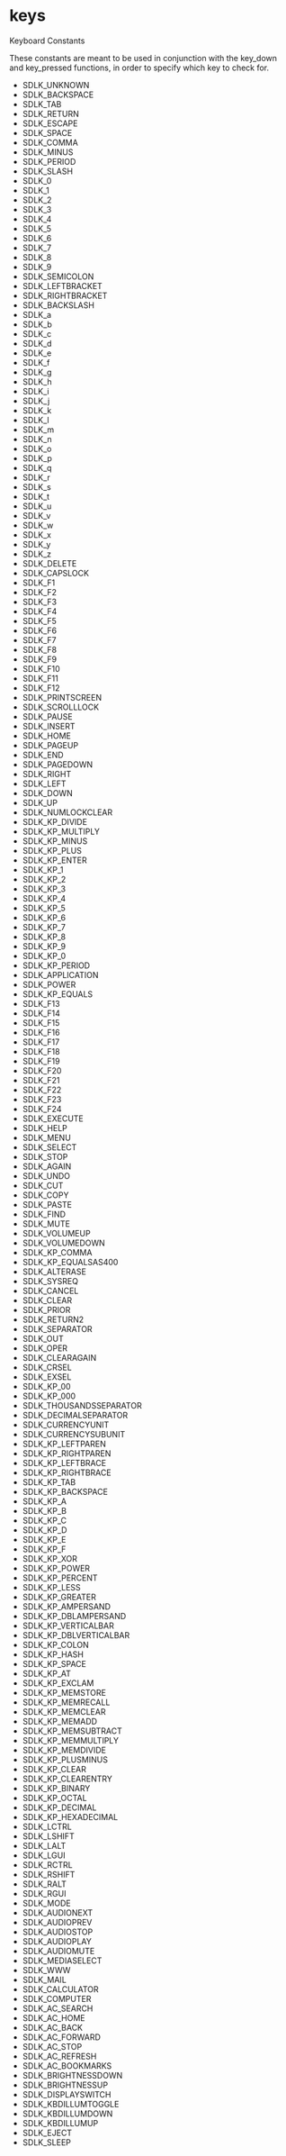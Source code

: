 # keys

Keyboard Constants

These constants are meant to be used in conjunction with the key_down and key_pressed functions, in order to specify which key to check for.


* SDLK_UNKNOWN
* SDLK_BACKSPACE
* SDLK_TAB
* SDLK_RETURN
* SDLK_ESCAPE
* SDLK_SPACE
* SDLK_COMMA
* SDLK_MINUS
* SDLK_PERIOD
* SDLK_SLASH
* SDLK_0
* SDLK_1
* SDLK_2
* SDLK_3
* SDLK_4
* SDLK_5
* SDLK_6
* SDLK_7
* SDLK_8
* SDLK_9
* SDLK_SEMICOLON
* SDLK_LEFTBRACKET
* SDLK_RIGHTBRACKET
* SDLK_BACKSLASH
* SDLK_a
* SDLK_b
* SDLK_c
* SDLK_d
* SDLK_e
* SDLK_f
* SDLK_g
* SDLK_h
* SDLK_i
* SDLK_j
* SDLK_k
* SDLK_l
* SDLK_m
* SDLK_n
* SDLK_o
* SDLK_p
* SDLK_q
* SDLK_r
* SDLK_s
* SDLK_t
* SDLK_u
* SDLK_v
* SDLK_w
* SDLK_x
* SDLK_y
* SDLK_z
* SDLK_DELETE
* SDLK_CAPSLOCK
* SDLK_F1
* SDLK_F2
* SDLK_F3
* SDLK_F4
* SDLK_F5
* SDLK_F6
* SDLK_F7
* SDLK_F8
* SDLK_F9
* SDLK_F10
* SDLK_F11
* SDLK_F12
* SDLK_PRINTSCREEN
* SDLK_SCROLLLOCK
* SDLK_PAUSE
* SDLK_INSERT
* SDLK_HOME
* SDLK_PAGEUP
* SDLK_END
* SDLK_PAGEDOWN
* SDLK_RIGHT
* SDLK_LEFT
* SDLK_DOWN
* SDLK_UP
* SDLK_NUMLOCKCLEAR
* SDLK_KP_DIVIDE
* SDLK_KP_MULTIPLY
* SDLK_KP_MINUS
* SDLK_KP_PLUS
* SDLK_KP_ENTER
* SDLK_KP_1
* SDLK_KP_2
* SDLK_KP_3
* SDLK_KP_4
* SDLK_KP_5
* SDLK_KP_6
* SDLK_KP_7
* SDLK_KP_8
* SDLK_KP_9
* SDLK_KP_0
* SDLK_KP_PERIOD
* SDLK_APPLICATION
* SDLK_POWER
* SDLK_KP_EQUALS
* SDLK_F13
* SDLK_F14
* SDLK_F15
* SDLK_F16
* SDLK_F17
* SDLK_F18
* SDLK_F19
* SDLK_F20
* SDLK_F21
* SDLK_F22
* SDLK_F23
* SDLK_F24
* SDLK_EXECUTE
* SDLK_HELP
* SDLK_MENU
* SDLK_SELECT
* SDLK_STOP
* SDLK_AGAIN
* SDLK_UNDO
* SDLK_CUT
* SDLK_COPY
* SDLK_PASTE
* SDLK_FIND
* SDLK_MUTE
* SDLK_VOLUMEUP
* SDLK_VOLUMEDOWN
* SDLK_KP_COMMA
* SDLK_KP_EQUALSAS400
* SDLK_ALTERASE
* SDLK_SYSREQ
* SDLK_CANCEL
* SDLK_CLEAR
* SDLK_PRIOR
* SDLK_RETURN2
* SDLK_SEPARATOR
* SDLK_OUT
* SDLK_OPER
* SDLK_CLEARAGAIN
* SDLK_CRSEL
* SDLK_EXSEL
* SDLK_KP_00
* SDLK_KP_000
* SDLK_THOUSANDSSEPARATOR
* SDLK_DECIMALSEPARATOR
* SDLK_CURRENCYUNIT
* SDLK_CURRENCYSUBUNIT
* SDLK_KP_LEFTPAREN
* SDLK_KP_RIGHTPAREN
* SDLK_KP_LEFTBRACE
* SDLK_KP_RIGHTBRACE
* SDLK_KP_TAB
* SDLK_KP_BACKSPACE
* SDLK_KP_A
* SDLK_KP_B
* SDLK_KP_C
* SDLK_KP_D
* SDLK_KP_E
* SDLK_KP_F
* SDLK_KP_XOR
* SDLK_KP_POWER
* SDLK_KP_PERCENT
* SDLK_KP_LESS
* SDLK_KP_GREATER
* SDLK_KP_AMPERSAND
* SDLK_KP_DBLAMPERSAND
* SDLK_KP_VERTICALBAR
* SDLK_KP_DBLVERTICALBAR
* SDLK_KP_COLON
* SDLK_KP_HASH
* SDLK_KP_SPACE
* SDLK_KP_AT
* SDLK_KP_EXCLAM
* SDLK_KP_MEMSTORE
* SDLK_KP_MEMRECALL
* SDLK_KP_MEMCLEAR
* SDLK_KP_MEMADD
* SDLK_KP_MEMSUBTRACT
* SDLK_KP_MEMMULTIPLY
* SDLK_KP_MEMDIVIDE
* SDLK_KP_PLUSMINUS
* SDLK_KP_CLEAR
* SDLK_KP_CLEARENTRY
* SDLK_KP_BINARY
* SDLK_KP_OCTAL
* SDLK_KP_DECIMAL
* SDLK_KP_HEXADECIMAL
* SDLK_LCTRL
* SDLK_LSHIFT
* SDLK_LALT
* SDLK_LGUI
* SDLK_RCTRL
* SDLK_RSHIFT
* SDLK_RALT
* SDLK_RGUI
* SDLK_MODE
* SDLK_AUDIONEXT
* SDLK_AUDIOPREV
* SDLK_AUDIOSTOP
* SDLK_AUDIOPLAY
* SDLK_AUDIOMUTE
* SDLK_MEDIASELECT
* SDLK_WWW
* SDLK_MAIL
* SDLK_CALCULATOR
* SDLK_COMPUTER
* SDLK_AC_SEARCH
* SDLK_AC_HOME
* SDLK_AC_BACK
* SDLK_AC_FORWARD
* SDLK_AC_STOP
* SDLK_AC_REFRESH
* SDLK_AC_BOOKMARKS
* SDLK_BRIGHTNESSDOWN
* SDLK_BRIGHTNESSUP
* SDLK_DISPLAYSWITCH
* SDLK_KBDILLUMTOGGLE
* SDLK_KBDILLUMDOWN
* SDLK_KBDILLUMUP
* SDLK_EJECT
* SDLK_SLEEP